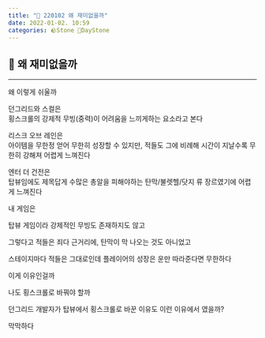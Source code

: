 ```yaml
---
title: "🌱 220102 왜 재미없을까"
date: 2022-01-02. 10:59
categories: 🪨Stone 🌱DayStone
---
```


## 🗿 왜 재미없을까

---

왜 이렇게 쉬울까

던그리드와 스컬은  
횡스크롤의 강제적 무빙(중력)이 어려움을 느끼게하는 요소라고 본다

리스크 오브 레인은  
아이템을 무한정 얻어 무한히 성장할 수 있지만, 적들도 그에 비례해 시간이 지날수록 무한히 강해져 어렵게 느껴진다

엔터 더 건전은  
탑뷰임에도 제목답게 수많은 총알을 피해야하는 탄막/불렛헬/닷지 류 장르였기에 어렵게 느껴진다

내 게임은

탑뷰 게임이라 강제적인 무빙도 존재하지도 않고  

그렇다고 적들은 죄다 근거리에, 탄막이 막 나오는 것도 아니었고

스테이지마다 적들은 그대로인데 플레이어의 성장은 운만 따라준다면 무한하다

이게 이유인걸까

나도 횡스크롤로 바꿔야 할까

던그리드 개발자가 탑뷰에서 횡스크롤로 바꾼 이유도 이런 이유에서 였을까?

막막하다
